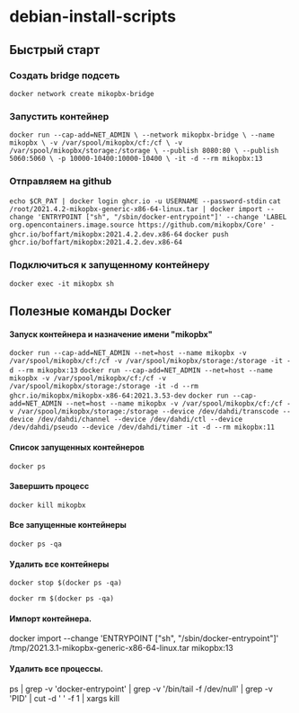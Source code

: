 # debian-install-scripts

## Быстрый старт
### Создать bridge подсеть
`docker network create mikopbx-bridge`
### Запустить контейнер
`
docker run --cap-add=NET_ADMIN \
            --network mikopbx-bridge \
            --name mikopbx \
            -v /var/spool/mikopbx/cf:/cf \
            -v /var/spool/mikopbx/storage:/storage \
            --publish 8080:80 \
            --publish 5060:5060 \
            -p 10000-10400:10000-10400 \
            -it -d --rm mikopbx:13
`

### Отправляем на github
`echo $CR_PAT | docker login ghcr.io -u USERNAME --password-stdin`
`cat /root/2021.4.2-mikopbx-generic-x86-64-linux.tar | docker import --change 'ENTRYPOINT ["sh", "/sbin/docker-entrypoint"]' --change 'LABEL org.opencontainers.image.source https://github.com/mikopbx/Core' - ghcr.io/boffart/mikopbx:2021.4.2.dev.x86-64`
`docker push ghcr.io/boffart/mikopbx:2021.4.2.dev.x86-64`

### Подключиться к запущенному контейнеру
`docker exec -it mikopbx sh`

## Полезные команды Docker

#### Запуск контейнера и назначение имени "mikopbx"
`docker run --cap-add=NET_ADMIN --net=host --name mikopbx -v /var/spool/mikopbx/cf:/cf -v /var/spool/mikopbx/storage:/storage -it -d --rm mikopbx:13`
`docker run --cap-add=NET_ADMIN --net=host --name mikopbx -v /var/spool/mikopbx/cf:/cf -v /var/spool/mikopbx/storage:/storage -it -d --rm ghcr.io/mikopbx/mikopbx-x86-64:2021.3.53-dev`
`docker run --cap-add=NET_ADMIN --net=host --name mikopbx -v /var/spool/mikopbx/cf:/cf -v /var/spool/mikopbx/storage:/storage --device /dev/dahdi/transcode --device /dev/dahdi/channel --device /dev/dahdi/ctl --device /dev/dahdi/pseudo --device /dev/dahdi/timer -it -d --rm mikopbx:11`
#### Список запущенных контейнеров
`docker ps`
#### Завершить процесс
`docker kill mikopbx`
#### Все запущенные контейнеры
`docker ps -qa`
#### Удалить все контейнеры
`docker stop $(docker ps -qa)`

`docker rm $(docker ps -qa)`

#### Импорт контейнера.
docker import --change 'ENTRYPOINT ["sh", "/sbin/docker-entrypoint"]' /tmp/2021.3.1-mikopbx-generic-x86-64-linux.tar mikopbx:13

#### Удалить все процессы. 
ps | grep -v 'docker-entrypoint' | grep -v '/bin/tail -f /dev/null' | grep -v 'PID' | cut -d ' ' -f 1 | xargs kill